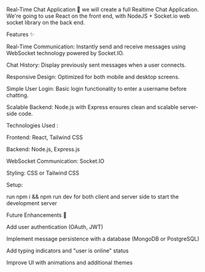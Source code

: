 Real-Time Chat Application 🚀
we will create a full Realtime Chat Application. We're going to use React on the front end, with NodeJS + Socket.io web socket library on the back end.

Features ✨

Real-Time Communication: Instantly send and receive messages using WebSocket technology powered by Socket.IO.

Chat History: Display previously sent messages when a user connects.

Responsive Design: Optimized for both mobile and desktop screens.

Simple User Login: Basic login functionality to enter a username before chatting.

Scalable Backend: Node.js with Express ensures clean and scalable server-side code.

Technologies Used :

Frontend: React, Tailwind CSS

Backend: Node.js, Express.js

WebSocket Communication: Socket.IO

Styling: CSS or Tailwind CSS

Setup:

run npm i && npm run dev for both client and server side to start the development server

Future Enhancements 🔧

Add user authentication (OAuth, JWT)

Implement message persistence with a database (MongoDB or PostgreSQL)

Add typing indicators and "user is online" status

Improve UI with animations and additional themes
